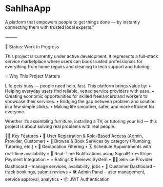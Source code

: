 # SahlhaApp
A platform that empowers people to get things done — by instantly connecting them with trusted local experts.”

⸻

🚧 Status: Work In Progress

This project is currently under active development. It represents a full-stack service marketplace where users can book trusted professionals for everything from home repairs and cleaning to tech support and tutoring.

💡 Why This Project Matters

Life gets busy — people need help, fast. This platform brings value by:
	•	Helping everyday users find reliable, vetted service providers with ease.
	•	Creating economic opportunities for skilled freelancers and workers to showcase their services.
	•	Bridging the gap between problem and solution in a few simple clicks.
	•	Making life smoother, safer, and more efficient for everyone.

Whether it’s assembling furniture, installing a TV, or tutoring your kid — this project is about solving real problems with real people.

👨‍💼 Key Features
	•	👥 User Registration & Role-Based Access (Admin, Provider, Customer)
	•	🧰 Browse & Book Services by category (Plumbing, Tutoring, etc.)
	•	📍 Geolocation Filtering
	•	🗓️ Schedule Appointments with real-time availability
	•	💬 Real-Time Notifications using SignalR
	•	💵 Stripe Payment Integration
	•	⭐ Ratings & Reviews System
	•	👨‍🔧 Service Provider Dashboard – manage services, availability, jobs
	•	👤 Customer Dashboard – track bookings, submit reviews
	•	🛠️ Admin Panel – user management, service approval, analytics
	•	📦 JWT Authentication
